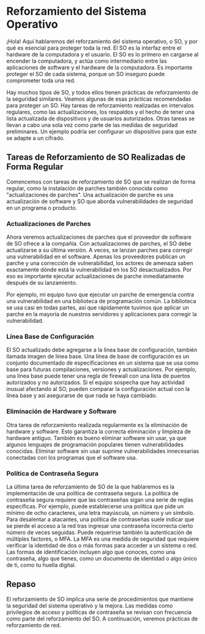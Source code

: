 # Reforzamiento del Sistema Operativo

¡Hola! Aquí hablaremos del reforzamiento del sistema operativo, o SO, y por qué es esencial para proteger toda la red. El SO es la interfaz entre el hardware de la computadora y el usuario. El SO es lo primero en cargarse al encender la computadora, y actúa como intermediario entre las aplicaciones de software y el hardware de la computadora. Es importante proteger el SO de cada sistema, porque un SO inseguro puede comprometer toda una red.

Hay muchos tipos de SO, y todos ellos tienen prácticas de reforzamiento de la seguridad similares. Veamos algunas de esas prácticas recomendadas para proteger un SO. Hay tareas de reforzamiento realizadas en intervalos regulares, como las actualizaciones, los respaldos y el hecho de tener una lista actualizada de dispositivos y de usuarios autorizados. Otras tareas se llevan a cabo una sola vez como parte de las medidas de seguridad preliminares. Un ejemplo podría ser configurar un dispositivo para que este se adapte a un cifrado.

## Tareas de Reforzamiento de SO Realizadas de Forma Regular

Comencemos con tareas de reforzamiento de SO que se realizan de forma regular, como la instalación de parches también conocida como "actualizaciones de parches". Una actualización de parche es una actualización de software y SO que aborda vulnerabilidades de seguridad en un programa o producto.

### Actualizaciones de Parches

Ahora veremos actualizaciones de parches que el proveedor de software de SO ofrece a la compañía. Con actualizaciones de parches, el SO debe actualizarse a su última versión. A veces, se lanzan parches para corregir una vulnerabilidad en el software. Apenas los proveedores publican un parche y una corrección de vulnerabilidad, los actores de amenaza saben exactamente dónde está la vulnerabilidad en los SO desactualizados. Por eso es importante ejecutar actualizaciones de parche inmediatamente después de su lanzamiento.

Por ejemplo, mi equipo tuvo que ejecutar un parche de emergencia contra una vulnerabilidad en una biblioteca de programación común. La biblioteca se usa casi en todas partes, así que rápidamente tuvimos que aplicar un parche en la mayoría de nuestros servidores y aplicaciones para corregir la vulnerabilidad.

### Línea Base de Configuración

El SO actualizado debe agregarse a la línea base de configuración, también llamada imagen de línea base. Una línea de base de configuración es un conjunto documentado de especificaciones en un sistema que se usa como base para futuras compilaciones, versiones y actualizaciones. Por ejemplo, una línea base puede tener una regla de firewall con una lista de puertos autorizados y no autorizados. Si el equipo sospecha que hay actividad inusual afectando al SO, pueden comparar la configuración actual con la línea base y así asegurarse de que nada se haya cambiado.

### Eliminación de Hardware y Software

Otra tarea de reforzamiento realizada regularmente es la eliminación de hardware y software. Esto garantiza la correcta eliminación y limpieza de hardware antiguo. También es bueno eliminar software sin usar, ya que algunos lenguajes de programación populares tienen vulnerabilidades conocidas. Eliminar software sin usar suprime vulnerabilidades innecesarias conectadas con los programas que el software usa.

### Política de Contraseña Segura

La última tarea de reforzamiento de SO de la que hablaremos es la implementación de una política de contraseña segura. La política de contraseña segura requiere que las contraseñas sigan una serie de reglas específicas. Por ejemplo, puede establecerse una política que pide un mínimo de ocho caracteres, una letra mayúscula, un número y un símbolo. Para desalentar a atacantes, una política de contraseñas suele indicar que se pierde el acceso a la red tras ingresar una contraseña incorrecta cierto número de veces seguidas. Puede requerirse también la autenticación de múltiples factores, o MFA. La MFA es una medida de seguridad que requiere verificar la identidad de dos o más formas para acceder a un sistema o red. Las formas de identificación incluyen algo que conoces, como una contraseña, algo que tienes, como un documento de identidad o algo único de ti, como tu huella digital.

## Repaso

El reforzamiento de SO implica una serie de procedimientos que mantiene la seguridad del sistema operativo y la mejora. Las medidas como privilegios de acceso y políticas de contraseña se revisan con frecuencia como parte del reforzamiento del SO. A continuación, veremos prácticas de reforzamiento de red.
